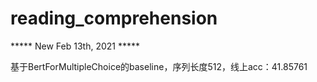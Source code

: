 # reading_comprehension


***** New Feb 13th, 2021 *****

基于BertForMultipleChoice的baseline，序列长度512，线上acc：41.85761
